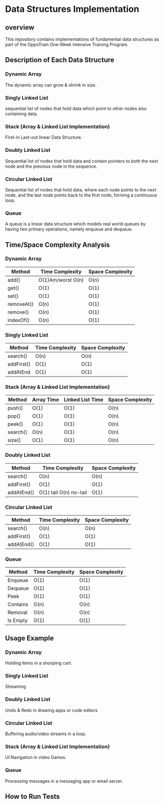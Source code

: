 # Data Structures Implementation
## overview
This repository contains implementations of fundamental data structures as part of the OppoTrain One-Week Intensive Training Program.
## Description of Each Data Structure
### Dynamic Array

The dynamic array can grow & shrink in size.

### Singly Linked List
sequential list of nodes that hold data which point to other nodes also containing data.

### Stack (Array & Linked List Implementation)

First-in Last-out linear Data Structure.

### Doubly Linked List

Sequential list of nodes that hold data and contain pointers to both the next node and the previous node in the sequence.

### Circular Linked List

Sequential list of nodes that hold data, where each node points to the next node, and the last node points back to the first node, forming a continuous loop.

### Queue 

A queue is a linear data structure which models real world queues by having two primary operations, namely enqueue and dequeue.
## Time/Space Complexity Analysis

### Dynamic Array

| Method       | Time Complexity    | Space Complexity |
|--------------|--------------------|------------------|
| add()        | O(1)Am/worst O(n)  | O(n)             |
| get()        | O(1)               | O(1)             |
| set()        | O(1)               | O(1)             |
| removeAt()   | O(n)               | O(1)             |
| remove()     | O(n)               | O(1)             |
| indexOf()    | O(n)               | O(1)             |






### Singly Linked List
| Method     | Time Complexity  | Space Complexity |
|------------|------------------|------------------|
| search()   | O(n)             | O(n)             |
| addFirst() | O(1)             | O(1)             |
| addAtEnd   | O(1)             | O(1)             |



### Stack (Array & Linked List Implementation)

| Method    | Array Time    | Linked List Time   | Space Complexity   |
|-----------|---------------|--------------------|--------------------|
| push()    | O(1)          | O(1)               | O(n)               |
| pop()     | O(1)          | O(1)               | O(n)               |
| peek()    | O(1)          | O(1)               | O(n)               |
| search()  | O(n)          | O(1)               | O(n)               |
| size()    | O(1)          | O(1)               | O(n)               |


### Doubly Linked List 

| Method      | Time Complexity        | Space Complexity |
|-------------|------------------------|------------------|
| search()    | O(n)                   | O(n)             |
| addFirst()  | O(1)                   | O(1)             |
| addAtEnd()  | O(1) tail O(n) no-tail | O(1)             |


### Circular Linked List


| Method     | Time Complexity | Space Complexity |
|------------|-----------------|------------------|
| search()   | O(n)            | O(n)             |
| addFirst() | O(1)            | O(1)             |
| addAtEnd() | O(1)            | O(1)             |


### Queue

| Method   | Time Complexity | Space Complexity |
|----------|-----------------|------------------|
| Enqueue  | O(1)            | O(1)             |
| Dequeue  | O(1)            | O(1)             |
| Peek     | O(1)            | O(1)             |
| Contains | O(n)            | O(n)             |
| Removal  | O(n)            | O(n)             |
| Is Empty | O(1)            | O(1)             |

## Usage Example


### Dynamic Array

Holding items in a shooping cart. 

### Singly Linked List

Streaming 
### Doubly Linked List 

Undo & Redo in drawing apps or code editors

### Circular Linked List

Buffering audio/video streams in a loop.

### Stack (Array & Linked List Implementation)
UI Navigation in video Games.

### Queue

Processing messages in a messaging app or email server.
## How to Run Tests

